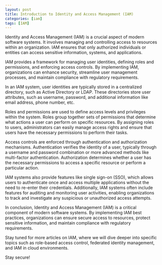 ```yaml
---
layout: post
title: Introduction to Identity and Access Management (IAM)
categories: [iam]
tags: [IAM]
---
```


Identity and Access Management (IAM) is a crucial aspect of modern software systems. It involves managing and controlling access to resources within an organization. IAM ensures that only authorized individuals or entities can access sensitive information, systems, and applications.

IAM provides a framework for managing user identities, defining roles and permissions, and enforcing access controls. By implementing IAM, organizations can enhance security, streamline user management processes, and maintain compliance with regulatory requirements.

In an IAM system, user identities are typically stored in a centralized directory, such as Active Directory or LDAP. These directories store user attributes, such as username, password, and additional information like email address, phone number, etc.

Roles and permissions are used to define access levels and privileges within the system. Roles group together sets of permissions that determine what actions a user can perform on specific resources. By assigning roles to users, administrators can easily manage access rights and ensure that users have the necessary permissions to perform their tasks.

Access controls are enforced through authentication and authorization mechanisms. Authentication verifies the identity of a user, typically through a username and password combination or more advanced methods like multi-factor authentication. Authorization determines whether a user has the necessary permissions to access a specific resource or perform a particular action.

IAM systems also provide features like single sign-on (SSO), which allows users to authenticate once and access multiple applications without the need to re-enter their credentials. Additionally, IAM systems often include features for auditing and monitoring user activities, enabling organizations to track and investigate any suspicious or unauthorized access attempts.

In conclusion, Identity and Access Management (IAM) is a critical component of modern software systems. By implementing IAM best practices, organizations can ensure secure access to resources, protect sensitive information, and maintain compliance with regulatory requirements.

Stay tuned for more articles on IAM, where we will dive deeper into specific topics such as role-based access control, federated identity management, and IAM in cloud environments.

Stay secure!